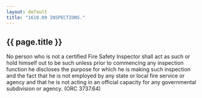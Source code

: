 ```yaml
---
layout: default 
title: "1610.09 INSPECTIONS."
---
```


{{ page.title }}
----------------

No person who is not a certified Fire Safety Inspector shall act as such
or hold himself out to be such unless prior to commencing any inspection
function he discloses the purpose for which he is making such inspection
and the fact that he is not employed by any state or local fire service
or agency and that he is not acting in an official capacity for any
governmental subdivision or agency. (ORC 3737.64)
